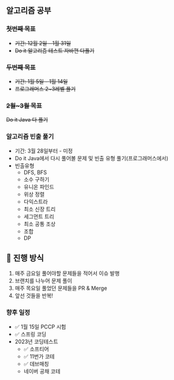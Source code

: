## 알고리즘 공부

### ~~첫번째 목표~~
- ~~기간: 12월 2일 - 1월 31일~~
- ~~Do it 알고리즘 테스트 자바편 다풀기~~

### ~~두번째 목표~~
- ~~기간: 1월 5일 - 1월 14일~~
- ~~프로그래머스 2~3레벨 풀기~~

### ~~2월~3월 목표~~
~~Do it Java 다 풀기~~

### 알고리즘 빈출 풀기
- 기간: 3월 28일부터 - 미정
- Do it Java에서 다시 풀어볼 문제 및 빈출 유형 풀기(프로그래머스에서)
- 빈출유형
  - DFS, BFS
  - 소수 구하기
  - 유니온 파인드
  - 위상 정렬
  - 다익스트라
  - 최소 신장 트리
  - 세그먼트 트리
  - 최소 공통 조상
  - 조합
  - DP


## 🌊 진행 방식
1. 매주 금요일 풀어야할 문제들을 적어서 이슈 발행
2. 브랜치를 나누어 문제 풀이
3. 매주 목요일 풀었던 문제들을 PR & Merge
4. 앞선 것들을 반복!

### 향후 일정
- ✅ 1월 15일 PCCP 시험
- ✅ 스프링 코딩
- 2023년 코딩테스트
  - ✅ 소프티어
  - ✅ 11번가 코테
  - ✅ 데브매칭
  - 네이버 공채 코테
